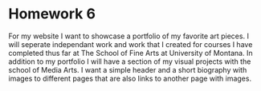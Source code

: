 # Homework 6 

For my website I want to showcase a portfolio of my favorite art pieces. I will seperate independant work and work that I created for courses I have completed thus far at The School of Fine Arts at University of Montana. In addition to my portfolio I will have a section of my visual projects with the school of Media Arts. I want a simple header and a short biography with images to different pages that are also links to another page with images.

